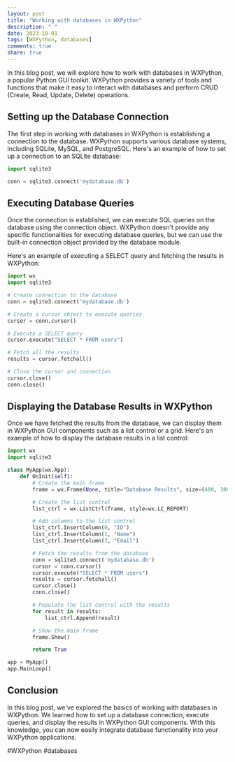 ```yaml
---
layout: post
title: "Working with databases in WXPython"
description: " "
date: 2023-10-01
tags: [WXPython, databases]
comments: true
share: true
---
```


In this blog post, we will explore how to work with databases in WXPython, a popular Python GUI toolkit. WXPython provides a variety of tools and functions that make it easy to interact with databases and perform CRUD (Create, Read, Update, Delete) operations.

## Setting up the Database Connection

The first step in working with databases in WXPython is establishing a connection to the database. WXPython supports various database systems, including SQLite, MySQL, and PostgreSQL. Here's an example of how to set up a connection to an SQLite database:

```python
import sqlite3

conn = sqlite3.connect('mydatabase.db')
```

## Executing Database Queries

Once the connection is established, we can execute SQL queries on the database using the connection object. WXPython doesn't provide any specific functionalities for executing database queries, but we can use the built-in connection object provided by the database module.

Here's an example of executing a SELECT query and fetching the results in WXPython:

```python
import wx
import sqlite3

# Create connection to the database
conn = sqlite3.connect('mydatabase.db')

# Create a cursor object to execute queries
cursor = conn.cursor()

# Execute a SELECT query
cursor.execute("SELECT * FROM users")

# Fetch all the results
results = cursor.fetchall()

# Close the cursor and connection
cursor.close()
conn.close()
```

## Displaying the Database Results in WXPython

Once we have fetched the results from the database, we can display them in WXPython GUI components such as a list control or a grid. Here's an example of how to display the database results in a list control:

```python
import wx
import sqlite3

class MyApp(wx.App):
    def OnInit(self):
        # Create the main frame
        frame = wx.Frame(None, title="Database Results", size=(400, 300))

        # Create the list control
        list_ctrl = wx.ListCtrl(frame, style=wx.LC_REPORT)

        # Add columns to the list control
        list_ctrl.InsertColumn(0, "ID")
        list_ctrl.InsertColumn(1, "Name")
        list_ctrl.InsertColumn(2, "Email")

        # Fetch the results from the database
        conn = sqlite3.connect('mydatabase.db')
        cursor = conn.cursor()
        cursor.execute("SELECT * FROM users")
        results = cursor.fetchall()
        cursor.close()
        conn.close()

        # Populate the list control with the results
        for result in results:
            list_ctrl.Append(result)

        # Show the main frame
        frame.Show()

        return True

app = MyApp()
app.MainLoop()
```

## Conclusion

In this blog post, we've explored the basics of working with databases in WXPython. We learned how to set up a database connection, execute queries, and display the results in WXPython GUI components. With this knowledge, you can now easily integrate database functionality into your WXPython applications. 

#WXPython #databases